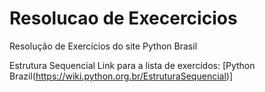 # Resolucao de Execercicios
Resolução de Exercícios do site Python Brasil

Estrutura Sequencial
Link para a lista de exercídos: [Python Brazil(https://wiki.python.org.br/EstruturaSequencial)]
